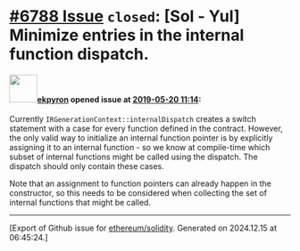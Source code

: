 # [\#6788 Issue](https://github.com/ethereum/solidity/issues/6788) `closed`: [Sol - Yul] Minimize entries in the internal function dispatch.

#### <img src="https://avatars.githubusercontent.com/u/1347491?v=4" width="50">[ekpyron](https://github.com/ekpyron) opened issue at [2019-05-20 11:14](https://github.com/ethereum/solidity/issues/6788):

Currently ``IRGenerationContext::internalDispatch`` creates a switch statement with a case for every function defined in the contract.
However, the only valid way to initialize an internal function pointer is by explicitly assigning it to an internal function - so we know at compile-time which subset of internal functions might be called using the dispatch. The dispatch should only contain these cases.

Note that an assignment to function pointers can already happen in the constructor, so this needs to be considered when collecting the set of internal functions that might be called.




-------------------------------------------------------------------------------



[Export of Github issue for [ethereum/solidity](https://github.com/ethereum/solidity). Generated on 2024.12.15 at 06:45:24.]
